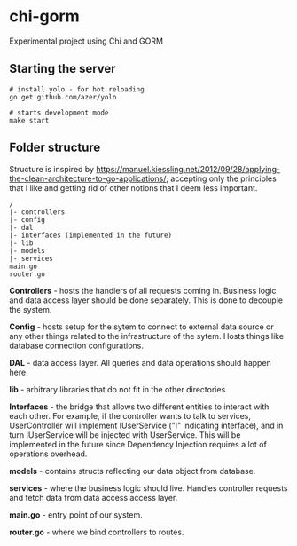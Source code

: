 # chi-gorm
Experimental project using Chi and GORM

## Starting the server


```
# install yolo - for hot reloading
go get github.com/azer/yolo

# starts development mode
make start
```

## Folder structure

Structure is inspired by https://manuel.kiessling.net/2012/09/28/applying-the-clean-architecture-to-go-applications/;
accepting only the principles that I like and getting rid of other notions that
I deem less important.

```
/
|- controllers
|- config
|- dal
|- interfaces (implemented in the future)
|- lib
|- models
|- services
main.go
router.go
```

**Controllers** - hosts the handlers of all requests coming in. Business logic
and data access layer should be done separately. This is done to decouple the
system.

**Config** - hosts setup for the sytem to connect to external data source or
any other things related to the infrastructure of the sytem. Hosts things like
database connection configurations.

**DAL** - data access layer. All queries and data operations should happen here.

**lib** - arbitrary libraries that do not fit in the other directories.

**Interfaces** - the bridge that allows two different entities to interact
with each other. For example, if the controller wants to talk to services,
UserController will implement IUserService ("I" indicating interface), and
in turn IUserService will be injected with UserService. This will be implemented
in the future since Dependency Injection requires a lot of operations overhead.

**models** - contains structs reflecting our data object from database.

**services** - where the business logic should live. Handles controller
requests and fetch data from data access access layer.

**main.go** - entry point of our system.

**router.go** - where we bind controllers to routes.

